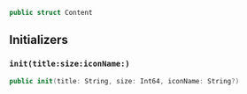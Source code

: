 
``` swift
public struct Content 
```

## Initializers

### `init(title:size:iconName:)`

``` swift
public init(title: String, size: Int64, iconName: String?) 
```
